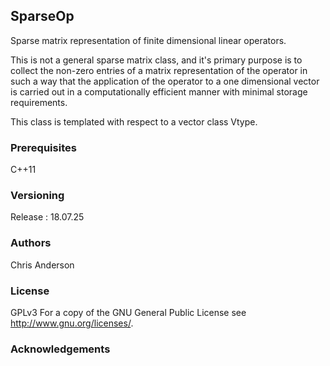 ## SparseOp
Sparse matrix representation of finite dimensional linear operators.

This is not a general sparse matrix class, and it's primary purpose is to collect the non-zero entries of a matrix representation of the operator in such a way that the application of the operator to a one dimensional vector is carried out in a computationally efficient manner with minimal storage requirements.

This class is templated with respect to a vector class Vtype.

### Prerequisites
C++11
### Versioning
Release : 18.07.25
### Authors
Chris Anderson
### License
GPLv3  For a copy of the GNU General Public License see <http://www.gnu.org/licenses/>.
### Acknowledgements




